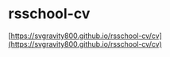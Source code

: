 # rsschool-cv

[https://svgravity800.github.io/rsschool-cv/cv](https://svgravity800.github.io/rsschool-cv/cv)
